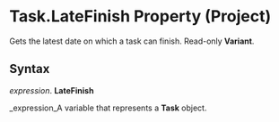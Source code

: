 
# Task.LateFinish Property (Project)

Gets the latest date on which a task can finish. Read-only  **Variant**.


## Syntax

 _expression_. **LateFinish**

 _expression_A variable that represents a  **Task** object.

